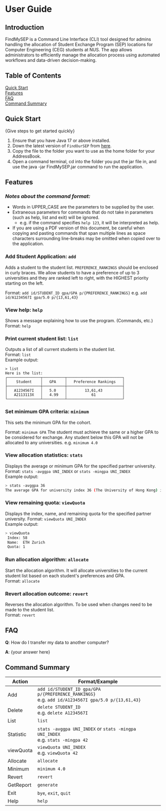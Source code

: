 # User Guide

## Introduction

FindMySEP is a Command Line Interface (CLI) tool designed for admins handling the allocation of Student Exchange Program (SEP) locations for Computer Engineering (CEG) students at NUS. The app allows administrators to efficiently manage the allocation process using automated workflows and data-driven decision-making.

## Table of Contents
[Quick Start](#quick-start)  
[Features](#features)  
[FAQ](#faq)  
[Command Summary](#command-summary)  

## Quick Start

{Give steps to get started quickly}

1. Ensure that you have Java 17 or above installed.
2. Down the latest version of `FindOurSEP` from [here](https://github.com/AY2425S1-CS2113-W12-2/tp/releases).
3. Copy the file to the folder you want to use as the home folder for your AddressBook.
4. Open a command terminal, cd into the folder you put the jar file in, and use the java -jar FindMySEP.jar command to run the application.

## Features

### *Notes about the command format:*
- Words in UPPER_CASE are the parameters to be supplied by the user.
- Extraneous parameters for commands that do not take in parameters (such as help, list and exit) will be ignored.
  - e.g. if the command specifies `help 123`, it will be interpreted as help.
- If you are using a PDF version of this document, be careful when copying and pasting commands that span multiple 
lines as space characters surrounding line-breaks may be omitted when copied over to the application.

### Add Student Application: `add`

Adds a student to the student list. `PREFERENCE_RANKINGS`  should be enclosed in curly braces. We allow students to have a preference of up to 3 universities and they are ranked left to right, with the HIGHEST priority starting on the left.

Format: `add id/STUDENT_ID gpa/GPA p/{PREFERENCE_RANKINGS}`
e.g.
`add id/A1234567I gpa/5.0 p/{13,61,43}`


### View help: `help`
Shows a message explaining how to use the program. (Commands, etc.)  
Format: `help`

### Print current student list: `list`
Outputs a list of all current students in the student list.  
Format: `list`  
Example output:  

```shell
> list
Here is the list:
┌───────────────┬──────────┬─────────────────────────┐
│    Student    │   GPA    │   Preference Rankings   │
├───────────────┼──────────┼─────────────────────────┤
│   A1234567I   │   5.0    │        13,61,43         │
│   A2113113X   │   4.99   │           61            │
└───────────────┴──────────┴─────────────────────────┘
```

### Set minimum GPA criteria: `minimum`

This sets the minimum GPA for the cohort.

Format: `minimum GPA`
The student must achieve the same or a higher GPA to be considered for exchange. Any student below this GPA will not be allocated to any universities.
e.g.
`minimum 4.0`


### View allocation statistics: ``stats``

Displays the average or minimum GPA for the specified partner university.  
Format: `stats -avggpa UNI_INDEX` or `stats -mingpa UNI_INDEX`   
Example output:  

```bash
> stats -avggpa 36
The average GPA for university index 36 (The University of Hong Kong) is: 3.80
```

### View remaining quota: ``viewQuota``

Displays the index, name, and remaining quota for the specified partner university. 
Format: `viewQuota UNI_INDEX`   
Example output:  

```bash
> viewQuota 
 Index: 58
 Name:  ETH Zurich
 Quota: 1
```

### Run allocation algorithm: ``allocate``

Start the allocation algorithm. It will allocate universities to the current student list based on each student's preferences and GPA.  
Format: `allocate`

### Revert allocation outcome: `revert`

Reverses the allocation algorithm. To be used when changes need to be made to the student list.  
Format: `revert`

## FAQ

**Q**: How do I transfer my data to another computer? 

**A**: {your answer here}

## Command Summary

| Action    | Format/Example                                               |
| --------- | ------------------------------------------------------------ |
| Add       | `add id/STUDENT_ID gpa/GPA p/{PREFERENCE_RANKINGS}` <br> e.g. `add id/A1234567I gpa/5.0 p/{13,61,43}` |
| Delete    | `delete STUDENT_ID` <br> e.g. `delete A1234567I`             |
| List      | `list`                                                       |
| Statistic | ``stats -avggpa UNI_INDEX``  or ``stats -mingpa UNI_INDEX`` <br> e.g. ``stats -mingpa 42`` |
| viewQuota | ``viewQuota UNI_INDEX`` <br> e.g. ``viewQuota 42``           |
| Allocate  | `allocate`                                                   |
| Minimum   | `minimum 4.0`                                                |
| Revert    | `revert`                                                     |
| GetReport | `generate`                                                   |
| Exit      | `bye`, `exit`, `quit`                                        |
| Help      | `help`                                                       |
